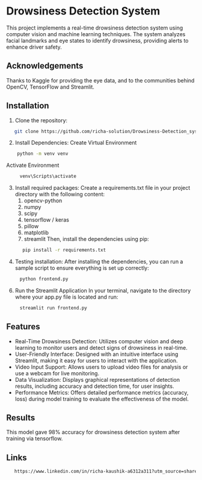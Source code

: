 
# Drowsiness Detection System

This project implements a real-time drowsiness detection system using computer vision and machine learning techniques. The system analyzes facial landmarks and eye states to identify drowsiness, providing alerts to enhance driver safety.


## Acknowledgements
Thanks to Kaggle for providing the eye data, and to the communities behind OpenCV, TensorFlow and Streamlit.

## Installation

1. Clone the repository:

```bash
   git clone https://github.com/richa-solution/Drowsiness-Detection_system/edit/main/README.md
```
2. Install Dependencies:
Create Virtual Environment
```bash
    python -m venv venv
```
Activate Environment
```bash
     venv\Scripts\activate
```
3. Install required packages:
Create a requirements.txt file in your project directory with the following content:
   1. opencv-python
   2. numpy
   3. scipy
   4. tensorflow / keras
   5. pillow 
   6. matplotlib  
   7. streamlit
Then, install the dependencies using pip:   
```bash
      pip install -r requirements.txt
```
4. Testing installation:
After installing the dependencies, you can run a sample script to ensure everything is set up correctly:
```bash
     python frontend.py
```
6. Run the Streamlit Application
In your terminal, navigate to the directory where your app.py file is located and run:
```bash
     streamlit run frontend.py
```

    
## Features

- Real-Time Drowsiness Detection: Utilizes computer vision and deep learning to monitor users and detect signs of drowsiness in real-time.
- User-Friendly Interface: Designed with an intuitive interface using Streamlit, making it easy for users to interact with the application.
- Video Input Support: Allows users to upload video files for analysis or use a webcam for live monitoring.
- Data Visualization: Displays graphical representations of detection results, including accuracy and detection time, for user insights.
- Performance Metrics: Offers detailed performance metrics (accuracy, loss) during model training to evaluate the effectiveness of the model.


## Results
This model gave 98% accuracy for drowsiness detection system after training via tensorflow.
## Links

```bash
   https://www.linkedin.com/in/richa-kaushik-a6312a311?utm_source=share&utm_campaign=share_via&utm_content=profile&utm_medium=android_app
```